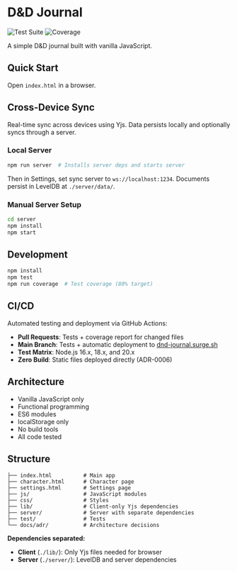 # D&D Journal

![Test Suite](https://github.com/pekka-poukamo/dnd-journal/workflows/Test%20Suite/badge.svg)
![Coverage](https://github.com/pekka-poukamo/dnd-journal/workflows/Coverage/badge.svg)

A simple D&D journal built with vanilla JavaScript.

## Quick Start

Open `index.html` in a browser.

## Cross-Device Sync

Real-time sync across devices using Yjs. Data persists locally and optionally syncs through a server.

### Local Server
```bash
npm run server  # Installs server deps and starts server
```

Then in Settings, set sync server to `ws://localhost:1234`. Documents persist in LevelDB at `./server/data/`.

### Manual Server Setup
```bash
cd server
npm install
npm start
```

## Development

```bash
npm install
npm test
npm run coverage  # Test coverage (80% target)
```

## CI/CD

Automated testing and deployment via GitHub Actions:

- **Pull Requests**: Tests + coverage report for changed files
- **Main Branch**: Tests + automatic deployment to [dnd-journal.surge.sh](http://dnd-journal.surge.sh)
- **Test Matrix**: Node.js 16.x, 18.x, and 20.x
- **Zero Build**: Static files deployed directly (ADR-0006)

## Architecture

- Vanilla JavaScript only
- Functional programming
- ES6 modules
- localStorage only
- No build tools
- All code tested

## Structure

```
├── index.html          # Main app
├── character.html      # Character page
├── settings.html       # Settings page
├── js/                 # JavaScript modules
├── css/                # Styles
├── lib/                # Client-only Yjs dependencies
├── server/             # Server with separate dependencies
├── test/               # Tests
└── docs/adr/           # Architecture decisions
```

**Dependencies separated:**
- **Client** (`./lib/`): Only Yjs files needed for browser
- **Server** (`./server/`): LevelDB and server dependencies
